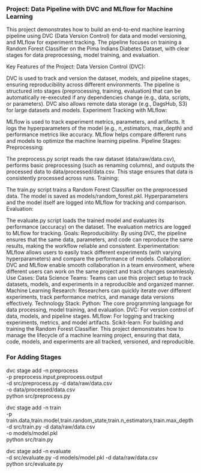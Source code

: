 
### Project: Data Pipeline with DVC and MLflow for Machine Learning
This project demonstrates how to build an end-to-end machine learning pipeline using DVC (Data Version Control) for data and model versioning, and MLflow for experiment tracking. The pipeline focuses on training a Random Forest Classifier on the Pima Indians Diabetes Dataset, with clear stages for data preprocessing, model training, and evaluation.

Key Features of the Project:
Data Version Control (DVC):

DVC is used to track and version the dataset, models, and pipeline stages, ensuring reproducibility across different environments.
The pipeline is structured into stages (preprocessing, training, evaluation) that can be automatically re-executed if any dependencies change (e.g., data, scripts, or parameters).
DVC also allows remote data storage (e.g., DagsHub, S3) for large datasets and models.
Experiment Tracking with MLflow:

MLflow is used to track experiment metrics, parameters, and artifacts.
It logs the hyperparameters of the model (e.g., n_estimators, max_depth) and performance metrics like accuracy.
MLflow helps compare different runs and models to optimize the machine learning pipeline.
Pipeline Stages:
Preprocessing:

The preprocess.py script reads the raw dataset (data/raw/data.csv), performs basic preprocessing (such as renaming columns), and outputs the processed data to data/processed/data.csv.
This stage ensures that data is consistently processed across runs.
Training:

The train.py script trains a Random Forest Classifier on the preprocessed data.
The model is saved as models/random_forest.pkl.
Hyperparameters and the model itself are logged into MLflow for tracking and comparison.
Evaluation:

The evaluate.py script loads the trained model and evaluates its performance (accuracy) on the dataset.
The evaluation metrics are logged to MLflow for tracking.
Goals:
Reproducibility: By using DVC, the pipeline ensures that the same data, parameters, and code can reproduce the same results, making the workflow reliable and consistent.
Experimentation: MLflow allows users to easily track different experiments (with varying hyperparameters) and compare the performance of models.
Collaboration: DVC and MLflow enable smooth collaboration in a team environment, where different users can work on the same project and track changes seamlessly.
Use Cases:
Data Science Teams: Teams can use this project setup to track datasets, models, and experiments in a reproducible and organized manner.
Machine Learning Research: Researchers can quickly iterate over different experiments, track performance metrics, and manage data versions effectively.
Technology Stack:
Python: The core programming language for data processing, model training, and evaluation.
DVC: For version control of data, models, and pipeline stages.
MLflow: For logging and tracking experiments, metrics, and model artifacts.
Scikit-learn: For building and training the Random Forest Classifier.
This project demonstrates how to manage the lifecycle of a machine learning project, ensuring that data, code, models, and experiments are all tracked, versioned, and reproducible.

### For Adding Stages

dvc stage add -n preprocess \
    -p preprocess.input,preprocess.output \
    -d src/preprocess.py -d data/raw/data.csv \
    -o data/processed/data.csv \
    python src/preprocess.py
	
	
dvc stage add -n train \
    -p train.data,train.model,train.random_state,train.n_estimators,train.max_depth \
    -d src/train.py -d data/raw/data.csv \
    -o models/model.pkl \
    python src/train.py
	
dvc stage add -n evaluate \
    -d src/evaluate.py -d models/model.pkl -d data/raw/data.csv \
    python src/evaluate.py